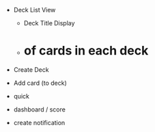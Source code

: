 - Deck List View
  - Deck Title Display
  - # of cards in each deck
- Create Deck

- Add card (to deck)
- quick
- dashboard / score
- create notification
